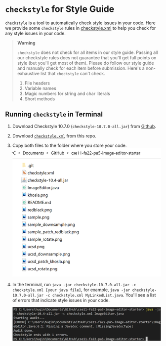 # `checkstyle` for Style Guide
`checkstyle` is a tool to automatically check style issues in your code. Here we provide some `checkstyle` rules in [checkstyle.xml](resources/checkstyle.xml) to help you check for any style issues in your code. 

> **Warning**
> 
> `checkstyle` does not check for all items in our style guide. Passing all our checkstyle rules does not guarantee that you'll get full points on style (but you'll get most of them). Please do follow our style guide and manually check for each item before submission. Here's a non-exhaustive list that `checkstyle` can't check.
> 
> 1. File headers
> 2. Variable names
> 3. Magic numbers for string and char literals
> 4. Short methods

## Running `checkstyle` in Terminal
1. Download Checkstyle 10.7.0 (`checkstyle-10.7.0-all.jar`) from [Github](https://github.com/checkstyle/checkstyle/releases/tag/checkstyle-10.7.0).
2. Download [`checkstyle.xml`](https://github.com/CaoAssignments/style-guide/raw/main/checkstyle.xml) from this repo.
3. Copy both files to the folder where you store your code. 
![img_1.png](img/terminal-step3.png)
4. In the terminal, run `java -jar checkstyle-10.7.0-all.jar -c checkstyle.xml [your java file]`, for example, `java -jar checkstyle-10.7.0-all.jar -c checkstyle.xml MyLinkedList.java`. You'll see a list of errors that indicate style issues in your code. 

    ![img_3.png](img/terminal-step4.png)
